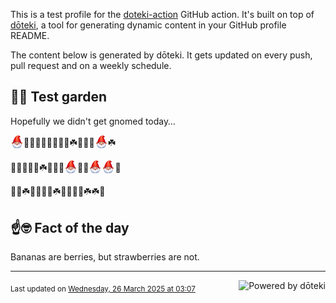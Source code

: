 This is a test profile for the [doteki-action](https://github.com/welpo/doteki-action) GitHub action. It's built on top of [dōteki](https://doteki.org), a tool for generating dynamic content in your GitHub profile README.

The content below is generated by dōteki. It gets updated on every push, pull request and on a weekly schedule.

## 👨‍🌾 Test garden

Hopefully we didn't get gnomed today…

<!-- garden start -->
<sub><img src="https://raw.githubusercontent.com/welpo/doteki-action/main/assets/gnomed.png" width="21" alt="Consider yourself gnomed"></sub>🌳🐇🌺🌿🌼🌲🌸🍄☘️🌿🌱🐛<sub><img src="https://raw.githubusercontent.com/welpo/doteki-action/main/assets/gnomed.png" width="21" alt="Consider yourself gnomed"></sub>☘️
<!-- garden end --><!-- garden start -->
🥀🌸🍄🌱🌷☘️🌱🌱🌼<sub><img src="https://raw.githubusercontent.com/welpo/doteki-action/main/assets/gnomed.png" width="21" alt="Consider yourself gnomed"></sub>🦋🥀<sub><img src="https://raw.githubusercontent.com/welpo/doteki-action/main/assets/gnomed.png" width="21" alt="Consider yourself gnomed"></sub><sub><img src="https://raw.githubusercontent.com/welpo/doteki-action/main/assets/gnomed.png" width="21" alt="Consider yourself gnomed"></sub>🌷
<!-- garden end --><!-- garden start -->
🌷🦋☘️🍄🌳🍄🌷☘️🍄🐇🌳🍀☘️☘️🌺
<!-- garden end -->

## ☝️🤓 Fact of the day

<!-- did_you_know start -->
Bananas are berries, but strawberries are not.
<!-- did_you_know end -->

---

<a href="https://doteki.org"><img src="https://img.shields.io/badge/powered_by-d%C5%8Dteki-0?style=flat-square&labelColor=202b2d&color=5E936C" align="right" alt="Powered by dōteki"></a> <div style="text-align: left;"><sub>
<!-- last_updated start -->Last updated on <a href="https://github.com/welpo/doteki-action/actions/workflows/ci.yaml">Wednesday, 26 March 2025 at 03:07<!-- last_updated end --></sub></div>
